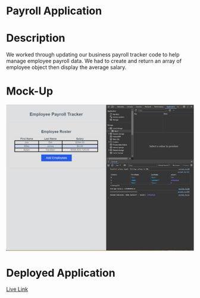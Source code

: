 # Payroll Application 

# Description
We worked through updating our business payroll tracker code to help manage employee payroll data. We had to create and return an array of employee object then display the average salary. 

# Mock-Up

![Shown view of finished webpage with updates](./Develop/Images/Challenge%20Part%203.png)


# Deployed Application 

[Live Link]()
